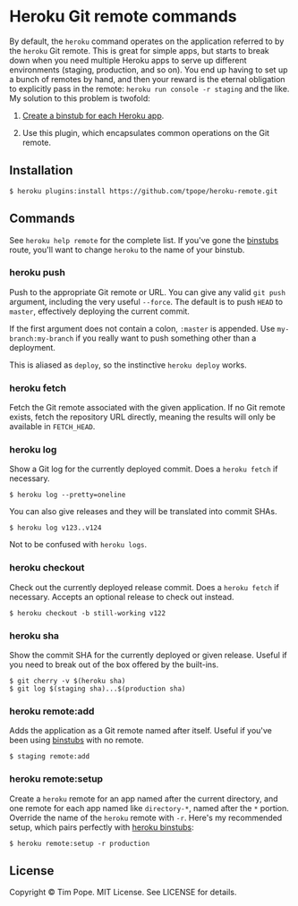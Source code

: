 # Heroku Git remote commands

By default, the `heroku` command operates on the application referred to by
the `heroku` Git remote.  This is great for simple apps, but starts to break
down when you need multiple Heroku apps to serve up different environments
(staging, production, and so on).  You end up having to set up a bunch of
remotes by hand, and then your reward is the eternal obligation to explicitly
pass in the remote: `heroku run console -r staging` and the like.  My solution
to this problem is twofold:

1.  [Create a binstub for each Heroku app][binstubs].

2.  Use this plugin, which encapsulates common operations on the Git remote.

## Installation

    $ heroku plugins:install https://github.com/tpope/heroku-remote.git

## Commands

See `heroku help remote` for the complete list.  If you've gone the
[binstubs][] route, you'll want to change `heroku` to the name of your
binstub.

### heroku push

Push to the appropriate Git remote or URL.  You can give any valid `git push`
argument, including the very useful `--force`.  The default is to push
`HEAD` to `master`, effectively deploying the current commit.

If the first argument does not contain a colon, `:master` is appended.  Use
`my-branch:my-branch` if you really want to push something other than a
deployment.

This is aliased as `deploy`, so the instinctive `heroku deploy` works.

### heroku fetch

Fetch the Git remote associated with the given application.  If no Git remote
exists, fetch the repository URL directly, meaning the results will only be
available in `FETCH_HEAD`.

### heroku log

Show a Git log for the currently deployed commit.  Does a `heroku fetch` if
necessary.

    $ heroku log --pretty=oneline

You can also give releases and they will be translated into commit SHAs.

    $ heroku log v123..v124

Not to be confused with `heroku logs`.

### heroku checkout

Check out the currently deployed release commit.  Does a `heroku fetch` if
necessary.  Accepts an optional release to check out instead.

    $ heroku checkout -b still-working v122

### heroku sha

Show the commit SHA for the currently deployed or given release.  Useful if
you need to break out of the box offered by the built-ins.

    $ git cherry -v $(heroku sha)
    $ git log $(staging sha)...$(production sha)

### heroku remote:add

Adds the application as a Git remote named after itself.  Useful if you've
been using [binstubs][] with no remote.

    $ staging remote:add

### heroku remote:setup

Create a `heroku` remote for an app named after the current directory, and one
remote for each app named like `directory-*`, named after the `*` portion.
Override the name of the `heroku` remote with `-r`.  Here's my recommended
setup, which pairs perfectly with [heroku binstubs][binstubs]:

    $ heroku remote:setup -r production

[binstubs]: https://github.com/tpope/heroku-binstubs

## License

Copyright © Tim Pope.  MIT License.  See LICENSE for details.
